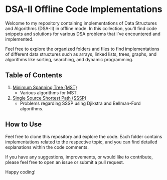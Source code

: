 # DSA-II Offline Code Implementations

Welcome to my repository containing implementations of Data Structures and Algorithms (DSA-II) in offline mode. In this collection, you'll find code snippets and solutions for various DSA problems that I've encountered and implemented.

Feel free to explore the organized folders and files to find implementations of different data structures such as arrays, linked lists, trees, graphs, and algorithms like sorting, searching, and dynamic programming.

## Table of Contents

1. [Minimum Spanning Tree (MST)](./Offline-1%20MST)
   - Various algorithms for MST.
2. [Single Source Shortest Path (SSSP)](./Offline-2%20SSSP)
   - Problems regarding SSSP using Djikstra and Bellman-Ford algorithms.

## How to Use

Feel free to clone this repository and explore the code. Each folder contains implementations related to the respective topic, and you can find detailed explanations within the code comments.

If you have any suggestions, improvements, or would like to contribute, please feel free to open an issue or submit a pull request.

Happy coding!